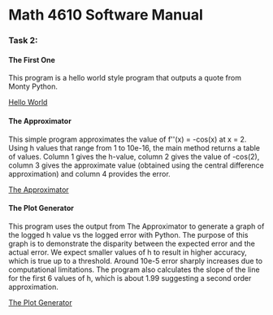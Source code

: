 # Math 4610 Software Manual

### Task 2:

#### The First One

This program is a hello world style program that outputs a quote from Monty Python.

[Hello World]()

#### The Approximator

This simple program approximates the value of f''(x) = -cos(x) at x = 2. Using h values that range from 1 to 10e-16, the main method returns a table of values. 
Column 1 gives the h-value, column 2 gives the value of -cos(2), column 3 gives the approximate value (obtained using the central difference approximation) and 
column 4 provides the error.

[The Approximator](code/task2/approximator.java)

#### The Plot Generator

This program uses the output from The Approximator to generate a graph of the logged h value vs the logged error with Python. The purpose of this graph is to demonstrate the
disparity between the expected error and the actual error. We expect smaller values of h to result in higher accuracy, which is true up to a threshold. Around 10e-5 
error sharply increases due to computational limitations. The program also calculates the slope of the line for the first 6 values of h, which is about 1.99 suggesting a 
second order approximation.

[The Plot Generator](code/task2/plot.py)
